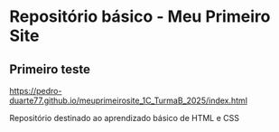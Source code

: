 # Repositório básico - Meu Primeiro Site

## Primeiro teste
 https://pedro-duarte77.github.io/meuprimeirosite_1C_TurmaB_2025/index.html

Repositório destinado ao aprendizado básico de HTML e CSS
